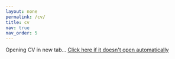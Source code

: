 ```yaml
---
layout: none
permalink: /cv/
title: cv
nav: true
nav_order: 5
---
```


<!DOCTYPE html>
<html>
<head>
    <meta charset="utf-8">
    <title>Opening CV...</title>
    <script>
        window.open('/assets/pdf/Spencer%20Hill%20CV.pdf', '_blank');
        // Go back to previous page without changing the current page
        window.history.back();
    </script>
</head>
<body>
    <p>Opening CV in new tab... <a href="/assets/pdf/Spencer%20Hill%20CV.pdf" target="_blank">Click here if it doesn't open automatically</a></p>
</body>
</html>
